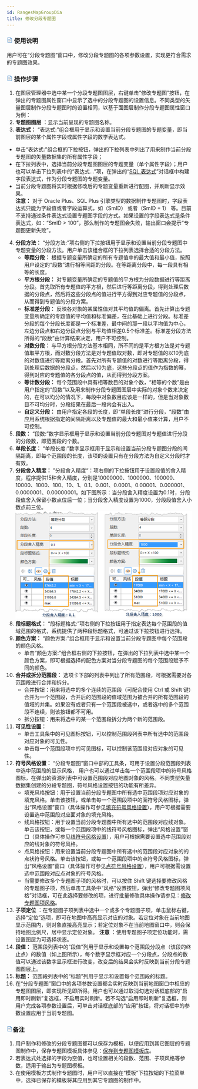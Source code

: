 ```yaml
---
id: RangesMapGroupDia
title: 修改分段专题图
---
```

### ![](../../img/read.gif) 使用说明

用户可在“分段专题图”窗口中，修改分段专题图的各项参数设置，实现更符合需求的专题图效果。

### ![](../../img/read.gif) 操作步骤

1. 在图层管理器中选中某一个分段专题图图层，右键单击“修改专题图”按钮，在弹出的专题图属性窗口中显示了选中的分段专题图的设置信息。不同类型的矢量图层制作分段专题图时的设置相同，以基于面图层制作分段专题图属性窗口为例：<!-- 2. ![](img/RangesGroupDia1.png)   --> 
3. **专题图图层** ：显示当前呈现的专题图名称。
4. **表达式：** “表达式:”组合框用于显示和设置当前分段专题图的专题变量，即当前图层的某个属性字段或属性字段的数学表达式。
  * 单击“表达式:”组合框的下拉按钮，弹出的下拉列表中列出了用来制作当前分段专题图的矢量数据集的所有属性字段；
  * 在下拉列表中，选择当前分段专题图图层的专题变量（单个属性字段）；用户也可以单击下拉列表中的“表达式...”项，在弹出的“[SQL 表达式](../../Query/SQLDia.html)”对话框中构建字段表达式，作为分段专题图的专题变量。
  * 当前分段专题图将实时根据修改后的专题变量重新进行配图，并刷新显示效果。  
**注意：** 对于 Oracle Plus、SQL Plus 引擎类型的数据制作专题图时，字段表达式只能为字段值或者字段运算式，如（SmID） 或者（SmID + 1） 等。目前不支持通过条件表达式设置专题图字段的方式。如果设置的字段表达式是条件表达式，如：“SmID >
100”，那么制作的专题图会失败，输出窗口会提示“专题图更新失败”。

4. **分段方法：** “分段方法:”项右侧的下拉按钮用于显示和设置当前分段专题图中专题变量的分段方法。用户单击该组合框的下拉列表选择合适的分段方法。
   * **等距分段：** 根据专题变量所确定的所有专题值中的最大值和最小值，按照用户设定的“段数”进行相等间距的分段。在等距离分段中，每一段具有相等的长度。
   * **平方根分段：** 对专题变量所确定的专题值的平方根为分段数据进行等距离分段。首先取所有专题值的平方根，然后进行等距离分段，得到处理后数据的分段点，然后将这些分段点的值进行平方得到对应专题值的分段点，从而得到专题值的分段方案。
   * **标准差分段：** 反映各对象的某属性值对其平均值的偏离。首先计算出专题变量所确定的专题值的平均值和标准偏差，在此基础上进行分段。标准差分段的每个分段长度都是一个标准差，最中间的那一段以平均值为中心，左边分段点和右边分段点分别与平均值相差0.5个标准差。标准差分段方法所得的“段数”由计算结果决定，用户不可控制。
   * **对数分段：** 与平方根分段方法基本相同，所不同的是平方根方法是对专题值取平方根，而对数分段方法是对专题值取对数，即对专题值的以10为底的对数值进行等距离分段。首先对所有专题值的对数进行等距离分段，得到处理后数据的分段点，然后以10为底，这些分段点的值作为指数的幂，得到对应的专题值的各分段点的值，从而得到分段方案。
   * **等计数分段：** 每个范围段中具有相等数目的对象个数，“相等的个数”是由用户指定的“段数”以及用来制作分段专题图图层中实际的对象个数来决定的，在可以均分的情况下，每段中对象数目应该是一样的，但是当对象数目不可均分时，分段结果在最后一段内会有出入。
   * **自定义分段：** 由用户指定各段的长度，即“单段长度”进行分段，“段数”由应用系统根据指定的间隔距离以及专题值的最大和最小值来计算，用户不可控制。
5. **段数：** “段数:”数字显示框用于显示和设置当前分段专题图对专题值进行分段的分段数，即范围段的个数。
6. **单段长度：** “单段长度:”数字显示框用于显示和设置当前分段专题图分段的间隔距离，即每个范围段的长度，该项的设置只有在分段方法为自定义分段时才有效。
7. **分段舍入精度：** ”分段舍入精度“：项右侧的下拉按钮用于设置段值的舍入精度，程序提供15种舍入精度，分别是10000000、1000000、100000、10000、1000、100、10、1、0.1、0.001、0.0001、0.00001、0.000001、0.0000001、0.00000001。如下图所示：当分段舍入精度设置为0.1时，分段段值舍入保留小数点位后一位；当分段舍入精度设置为1000，分段段值舍入小数点前三位。  
![](img/RangesMapGroupPrecise.png)  
1. **段标题格式：** “段标题格式:”项右侧的下拉按钮用于指定表达每个范围段的值域范围的格式，系统提供了两种段标题格式，可通过该下拉按钮进行选择。
1. **颜色方案：** “颜色方案:”组合框用于显示和设置当前分段专题图中每个范围段的颜色风格。
    * 单击“颜色方案:”组合框右侧的下拉按钮，在弹出的下拉列表中选中某一个颜色方案，即可根据选择的配色方案对当分段专题图的每个范围段赋予不同的颜色。
1. **合并或拆分范围段：** 选项卡下部的列表中列出了所有范围段，可根据需要对各范围段进行合并和拆分。 
    * 合并按钮：用来将选中的多个连续的范围段（可配合使用 Ctrl 或 Shift 键）合并为一个范围段，合并后的范围段的值域范围为被合并的所有范围段的值域的并集。如果没有或者只有一个范围段被选中，或者选中的多个范围段不连续，则该按钮都不可用。
    * 拆分按钮：用来将选中的某一个范围段拆分为两个新的范围段。
2. **可见性设置：**
    * 单击工具条中的可见图标按钮，可以控制范围段列表中所有选中的范围段对应对象的可见性。
    * 单击每一个范围段项中的可见图标，可以控制该范围段对应对象的可见性。
3. **符号风格设置：** “分段专题图”窗口中部的工具条，可用于设置分段范围段列表中选中范围段的显示风格， 用户也可以通过单击每一个范围段项中的符号风格图标，在弹出的资源列表中可设置范围段对应地图对象的风格。不同类型矢量数据集创建的分段专题图，符号风格设置按钮的功能有所差异。 
    * 填充风格按钮：用于设置当前分段专题图中所有选中范围段项对应对象的填充风格。单击该按钮，或单击每一个范围段项中的面符号风格图标，弹出“风格设置”窗口（具体操作可参见[填充符号风格设置](../../Visualization/LayerStyle/FillSymStyle.html)），用户可根据需要设置选中范围段对应面对象的填充风格。
    * 线风格按钮：用于设置当前分段专题图中所有选中的范围段对应线对象。单击该按钮，或每一个范围段项中的线符号风格图标，弹出“风格设置”窗口（具体操作可参见[线符号风格设置](../../Visualization/LayerStyle/LineSymStyle.html)），用户可根据需要设置选中范围段对应的线对象的符号风格。 
    * 点风格按钮：用来设置当前分段专题图中所有选中的范围段对应对象的的点状符号风格。单击该按钮，或每一个范围段项中的点符号风格图标，弹出“风格设置”窗口（具体操作可参见[点符号风格设置](../../Visualization/LayerStyle/PointSymStyle.html)），用户可根据需设置选中范围段对应点对象的符号风格。 
    * 当需要修改多个专题图子项的风格时，可以按住 Shift 键选择要修改风格的专题图子项，然后单击工具条中“风格”设置按钮，弹出“修改专题图项风格”对话框，可在此选择要修改的项，进行批量修改具体操作请参见：[修改专题图项风格](../ThematicStyle.html)。
4.  **子项定位** ：在专题图子项列表中选中一个或多个专题图子项，单击鼠标右键，选择“定位”选项，即可在地图中高亮显示对应的对象。若定位对象在当前地图显示范围内，则对象直接高亮显示；若定位对象不在当前地图窗口中，则会保持地图比例尺，居中显示定位对象。 **注意** ：使用专题图子项定位功能时，需设置图层为可选择状态。
5.  **段值：** 范围段列表中的“段值”列用于显示和设置每个范围段分段点（该段的终止点）的数值（如上图所示），每个数字显示框对应一个分段点，分段点的数值可以通过该数字显示框进行改变，改变后的结果会实时反映到当前分段专题图图层上。
6.  **标题：** 范围段列表中的“标题”列用于显示和设置每个范围段的标题。
7.  在“分段专题图”窗口中的各项参数设置都会实时反映到当前地图窗口中相应的专题图图层，即实现所见即所得。用户也可以通过取消勾选对话框底部的“启用即时刷新”复选框，不启用实时刷新。若不勾选“启用即时刷新”复选框，则用户完成各项参数设置后，可单击对话框底部的“应用”按钮，将对话框中的参数设置应用于当前专题图。 

### ![](../../img/read.gif)备注

1. 用户制作和修改的分段专题图都可以保存为模板，以便应用到其它图层的专题图制作中，保存专题图模板具体参见：[保存到专题图模板库](../Methods/GURTheme2_SaveThemeTempl.html)。
2. 若表达式处选择的字段为空值，也可设置相关的段数、范围、子项风格等参数，适用于输出为专题图模板。
3. 在使用模板方式制作专题图时，用户可以直接在“模板”下拉按钮的下拉菜单中，选择已保存的模板将其应用到其它专题图的制作中。